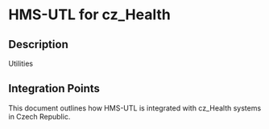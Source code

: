 # HMS-UTL for cz_Health

## Description

Utilities

## Integration Points

This document outlines how HMS-UTL is integrated with cz_Health systems in Czech Republic.
